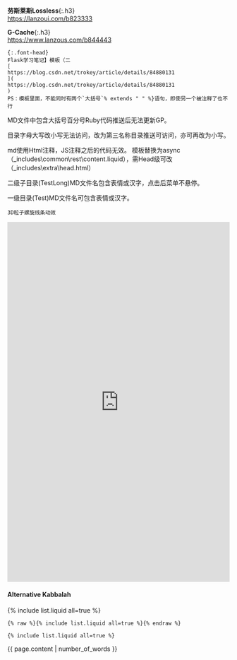 ### 　
```tip
```
**劳斯莱斯Lossless**{:.h3}<br>
https://lanzoui.com/b823333

**G-Cache**{:.h3}<br>
<https://www.lanzous.com/b844443>

```danger
{:.font-head}
Flask学习笔记】模板（二
[
https://blog.csdn.net/trokey/article/details/84880131
](
https://blog.csdn.net/trokey/article/details/84880131
)
PS：模板里面，不能同时有两个`大括号`% extends " " %}语句，即使另一个被注释了也不行
```

MD文件中包含大括号百分号Ruby代码推送后无法更新GP。

目录字母大写改小写无法访问，改为第三名称目录推送可访问，亦可再改为小写。

md使用Html注释，JS注释之后的代码无效。
模板替换为async（_includes\common\rest\content.liquid），需Head级可改（_includes\extra\head.html）

二级子目录(TestLong)MD文件名包含表情或汉字，点击后菜单不悬停。

一级目录(Test)MD文件名可包含表情或汉字。

```tip
3D粒子螺旋线条动效
```
<iframe width="100%" height="815px" id="iframe" src="https://www.17sucai.com/preview/1424582/2019-11-27/poc/index.html" frameborder="0"></iframe>

#### Alternative Kabbalah

{% include list.liquid all=true %}

```
{% raw %}{% include list.liquid all=true %}{% endraw %}

{% include list.liquid all=true %}
```

{{ page.content | number_of_words }}
